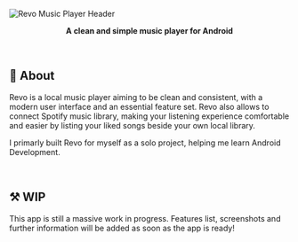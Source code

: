 ![Revo Music Player Header](https://raw.githubusercontent.com/alessiocameroni/RevoMusicPlayer/master/github/RevoLogoHeader.png)

<p align="center">
<strong>A clean and simple music player for Android</strong>
</p>

<br>

## 🤔 About
Revo is a local music player aiming to be clean and consistent, with a modern user interface and an essential feature set. Revo also allows to connect Spotify music library, making your listening experience comfortable and easier by listing your liked songs beside your own local library.

I primarly built Revo for myself as a solo project, helping me learn Android Development.

<br>

## ⚒️ WIP
This app is still a massive work in progress. Features list, screenshots and further information will be added as soon as the app is ready!
